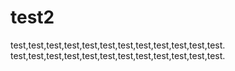 # test2
test,test,test,test,test,test,test,test,test,test,test,test.
test,test,test,test,test,test,test,test,test,test,test,test.
